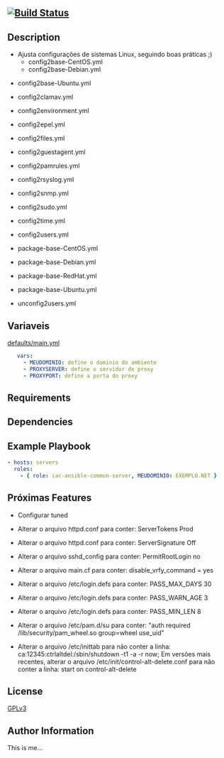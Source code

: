 [![Build Status](https://travis-ci.org/wluisaraujo/iac-ansible-common-server.svg?branch=master)](https://travis-ci.org/wluisaraujo/iac-ansible-common-server)
------------

Description
------------

* Ajusta configurações de sistemas Linux, seguindo boas práticas ;)
  - config2base-CentOS.yml
  - config2base-Debian.yml

- config2base-Ubuntu.yml

- config2clamav.yml

- config2environment.yml

- config2epel.yml

- config2files.yml

- config2guestagent.yml

- config2pamrules.yml

- config2rsyslog.yml

- config2snmp.yml

- config2sudo.yml

- config2time.yml

- config2users.yml

- package-base-CentOS.yml

- package-base-Debian.yml

- package-base-RedHat.yml

- package-base-Ubuntu.yml

- unconfig2users.yml

Variaveis
------------

[defaults/main.yml](defaults/main.yml)

```yaml
   vars:
     - MEUDOMINIO: define o dominio do ambiente
     - PROXYSERVER: define o servidor de proxy
     - PROXYPORT: define a porta do proxy
```     
     

Requirements
------------

Dependencies
------------

Example Playbook
----------------

```yaml
- hosts: servers
  roles:
    - { role: iac-ansible-common-server, MEUDOMINIO: EXEMPLO.NET }
```

Próximas Features
----------------

- Configurar tuned

- Alterar o arquivo httpd.conf para conter: ServerTokens Prod

- Alterar o arquivo httpd.conf para conter: ServerSignature Off

- Alterar o arquivo sshd_config para conter: PermitRootLogin no

- Alterar o arquivo main.cf para conter: disable_vrfy_command = yes

- Alterar o arquivo /etc/login.defs para conter: PASS_MAX_DAYS 30

- Alterar o arquivo /etc/login.defs para conter: PASS_WARN_AGE 3

- Alterar o arquivo /etc/login.defs para conter: PASS_MIN_LEN 8

- Alterar o arquivo /etc/pam.d/su para conter: "auth       required     /lib/security/pam_wheel.so group=wheel use_uid"

- Alterar o arquivo /etc/inittab para não conter a linha: ca:12345:ctrlaltdel:/sbin/shutdown -t1 -a -r now; Em versões mais recentes, alterar o arquivo /etc/init/control-alt-delete.conf para não conter a linha: start on control-alt-delete

		 
License
-------

[GPLv3](https://www.gnu.org/licenses/gpl-3.0.pt-br.html)

Author Information
------------------

This is me...
